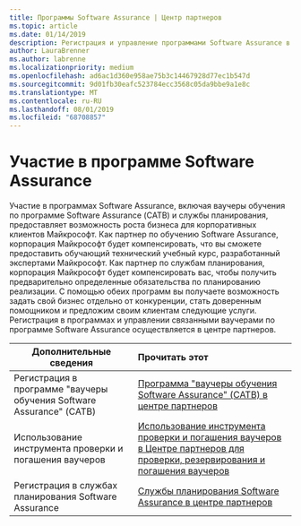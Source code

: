 ```yaml
---
title: Программы Software Assurance | Центр партнеров
ms.topic: article
ms.date: 01/14/2019
description: Регистрация и управление программами Software Assurance в центре партнеров
author: LauraBrenner
ms.author: labrenne
ms.localizationpriority: medium
ms.openlocfilehash: ad6ac1d360e958ae75b3c14467928d77ec1b547d
ms.sourcegitcommit: 9d01fb30eafc523784ecc3568c05da9bbe9a1e8c
ms.translationtype: MT
ms.contentlocale: ru-RU
ms.lasthandoff: 08/01/2019
ms.locfileid: "68708857"
---
```

# <a name="participate-in-software-assurance-programs"></a>Участие в программе Software Assurance

Участие в программах Software Assurance, включая ваучеры обучения по программе Software Assurance (САТВ) и службы планирования, предоставляет возможность роста бизнеса для корпоративных клиентов Майкрософт. Как партнер по обучению Software Assurance, корпорация Майкрософт будет компенсировать, что вы сможете предоставить обучающий технический учебный курс, разработанный экспертами Майкрософт. Как партнер по службам планирования, корпорация Майкрософт будет компенсировать вас, чтобы получить предварительно определенные обязательства по планированию реализации. С помощью обеих программ вы получаете возможность задать свой бизнес отдельно от конкуренции, стать доверенным помощником и предложим своим клиентам следующие услуги. Регистрация в программах и управлении связанными ваучерами по программе Software Assurance осуществляется в центре партнеров.

|**Дополнительные сведения**   |**Прочитать этот**   |
|--------------------------|:------------------|
|Регистрация в программе "ваучеры обучения Software Assurance" (САТВ)|[Программа "ваучеры обучения Software Assurance" (САТВ) в центре партнеров](software-assurance-satv.md)|
|Использование инструмента проверки и погашения ваучеров|[Использование инструмента проверки и погашения ваучеров в Центре партнеров для проверки, резервирования и погашения ваучеров](voucher-validation-tool.md)|
|Регистрация в службах планирования Software Assurance|[Службы планирования Software Assurance в центре партнеров](software-assurance-dps.md) 



